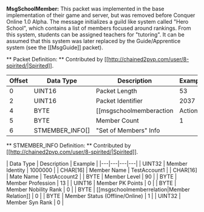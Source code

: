 **MsgSchoolMember:** This packet was implemented in the base implementation of their game and server, but was removed before Conquer Online 1.0 Alpha. The message initializes a guild like system called "Hero School", which contains a list of members focused around rankings. From this system, students can be assigned teachers for "tutoring". It can be assumed that this system was later replaced by the Guide/Apprentice system (see the [[MsgGuide]] packet). 

** Packet Definition: ** Contributed by [[http://chained2pvp.com/user/8-spirited/|Spirited]].

| Offset | Data Type | Description | Example |
|---|---|---|---|
| 0 | UINT16 | Packet Length | 53 |
| 2 | UINT16 | Packet Identifier | 2037 |
| 4 | BYTE | [[msgschoolmemberaction|Action]] | 1 |
| 5 | BYTE | Member Count | 1 |
| 6 | STMEMBER_INFO[] | "Set of Members" Info |  |

** STMEMBER_INFO Definition: ** Contributed by [[http://chained2pvp.com/user/8-spirited/|Spirited]].

| Data Type | Description | Example |
|---|---|---|---|
| UINT32 | Member Identity | 1000000 |
| CHAR[16] | Member Name | TestAccount1 |
| CHAR[16] | Mate Name | TestAccount2 |
| BYTE | Member Level | 90 |
| BYTE | Member Profession | 13 |
| UINT16 | Member PK Points | 0 |
| BYTE | Member Nobility Rank | 0 |
| BYTE | [[msgschoolmemberrelation|Member Relation]] | 0 |
| BYTE | Member Status (Offline/Online) | 1 |
| UINT32 | Member Syn Rank | 0 |
